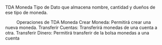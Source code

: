 TDA Moneda
Tipo de Dato que almacena nombre, cantidad y dueños de ese tipo de moneda.

         Operaciones de TDA Moneda
Crear Moneda: Permitirá crear una nueva moneda.
Transferir Cuentas: Transferirá monedas de una cuenta a otra.
Transferir Dinero: Permitirá transferir de la bolsa monedas a una cuenta

